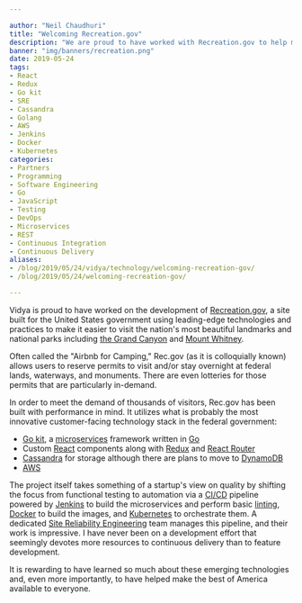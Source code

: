 ```yaml
---

author: "Neil Chaudhuri"
title: "Welcoming Recreation.gov"
description: "We are proud to have worked with Recreation.gov to help make our national treasures available to everyone."
banner: "img/banners/recreation.png"
date: 2019-05-24
tags:
- React
- Redux
- Go kit
- SRE
- Cassandra
- Golang
- AWS
- Jenkins
- Docker
- Kubernetes
categories: 
- Partners
- Programming
- Software Engineering
- Go
- JavaScript
- Testing
- DevOps
- Microservices
- REST
- Continuous Integration
- Continuous Delivery
aliases:
- /blog/2019/05/24/vidya/technology/welcoming-recreation-gov/
- /blog/2019/05/24/welcoming-recreation-gov/

---
```


Vidya is proud to have worked on the development of [Recreation.gov](https://www.recreation.gov/), a site built for the United
States government using leading-edge technologies and practices to make it easier to visit the nation's most 
beautiful landmarks and national parks including [the Grand Canyon](https://www.recreation.gov/camping/gateways/2733) and 
[Mount Whitney](https://www.recreation.gov/permits/233260). 

Often called the "Airbnb for Camping," Rec.gov (as it is colloquially known) allows users to reserve permits
to visit and/or stay overnight at federal lands, waterways, and monuments. There are even lotteries
for those permits that are particularly in-demand. 

In order to meet the demand of thousands of visitors, Rec.gov has been built with performance in mind. It utilizes what is probably
the most innovative customer-facing technology stack in the federal government: 

* [Go kit](/tags/go-kit), a [microservices](/categories/microservices) framework written in [Go](/categories/go)
* Custom [React](/tags/react) components along with [Redux](/tags/redux) and [React Router](https://reacttraining.com/react-router/)
* [Cassandra](/tags/cassandra) for storage although there are plans to move to [DynamoDB](https://aws.amazon.com/dynamodb/)
* [AWS](/tags/aws)

The project itself takes something of a startup's view on quality by shifting the focus from functional testing to automation via a 
[CI/CD](/categories/continuous-delivery) pipeline powered by [Jenkins](/tags/jenkins) to build the microservices
and perform basic [linting](https://github.com/golang/lint), [Docker](/tags/docker) to build the images, 
and [Kubernetes](/tags/kubernetes) to orchestrate them. A dedicated [Site Reliability Engineering](https://landing.google.com/sre/) team manages
this pipeline, and their work is impressive. I have never been on a development effort that seemingly devotes more resources to 
continuous delivery than to feature development.  
 
It is rewarding to have learned so much about these emerging technologies and, even more importantly, to have helped make
the best of America available to everyone.
